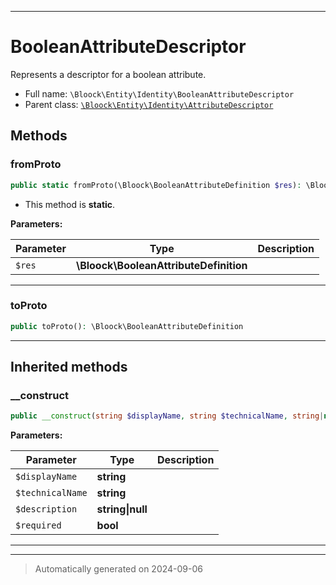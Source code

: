 ***

# BooleanAttributeDescriptor

Represents a descriptor for a boolean attribute.



* Full name: `\Bloock\Entity\Identity\BooleanAttributeDescriptor`
* Parent class: [`\Bloock\Entity\Identity\AttributeDescriptor`](./AttributeDescriptor.md)




## Methods


### fromProto



```php
public static fromProto(\Bloock\BooleanAttributeDefinition $res): \Bloock\Entity\Identity\BooleanAttributeDescriptor
```



* This method is **static**.




**Parameters:**

| Parameter | Type | Description |
|-----------|------|-------------|
| `$res` | **\Bloock\BooleanAttributeDefinition** |  |





***

### toProto



```php
public toProto(): \Bloock\BooleanAttributeDefinition
```












***


## Inherited methods


### __construct



```php
public __construct(string $displayName, string $technicalName, string|null $description, bool $required): mixed
```








**Parameters:**

| Parameter | Type | Description |
|-----------|------|-------------|
| `$displayName` | **string** |  |
| `$technicalName` | **string** |  |
| `$description` | **string&#124;null** |  |
| `$required` | **bool** |  |





***


***
> Automatically generated on 2024-09-06
